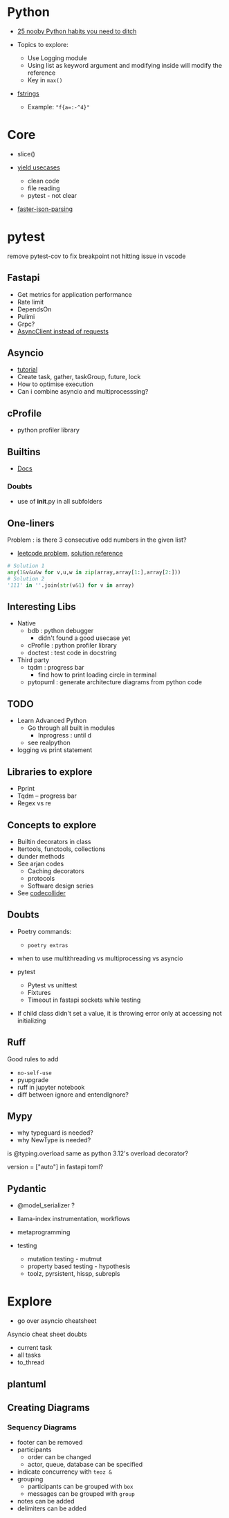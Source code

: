 # Python

- [25 nooby Python habits you need to ditch](https://youtu.be/qUeud6DvOWI?si=gPbf0Y3ksq-4OGoE)
- Topics to explore:
  - Use Logging module
  - Using list as keyword argument and modifying inside will modify the reference
  - Key in `max()`

- [fstrings](https://www.reddit.com/r/Python/s/GUBcYl376V)
  - Example: `"f{a=:-^4}"`

# Core

- slice()
- [yield usecases](https://guicommits.com/python-yield-examples/)
  - clean code
  - file reading
  - pytest - not clear

- [faster-json-parsing](https://pythonspeed.com/articles/faster-python-json-parsing/)

# pytest
remove pytest-cov to fix breakpoint not hitting issue in vscode


## Fastapi

- Get metrics for application performance
- Rate limit
- DependsOn
- Pulimi
- Grpc?
- [AsyncClient instead of requests](https://youtu.be/row-SdNdHFE?si=SKugDtfBxVT9qQUe)

## Asyncio

- [tutorial](https://youtu.be/Qb9s3UiMSTA?si=0UHJM7ou_TEmOSIY)
- Create task, gather, taskGroup, future, lock
- How to optimise execution
- Can i combine asyncio and multiprocesssing?

## cProfile

- python profiler library

## Builtins
- [Docs](https://docs.python.org/3/py-modindex.html)

### Doubts
- use of __init__.py in all subfolders

## One-liners
Problem : is there 3 consecutive odd numbers in the given list?
- [leetcode problem](https://leetcode.com/problems/three-consecutive-odds/description/), [solution reference](https://leetcode.com/problems/three-consecutive-odds/solutions/5395859/one-line-solution/)
```python
# Solution 1
any(1&v&u&w for v,u,w in zip(array,array[1:],array[2:]))
# Solution 2
'111' in ''.join(str(v&1) for v in array)
```

## Interesting Libs
- Native
  - bdb : python debugger
    - didn't found a good usecase yet
  - cProfile : python profiler library
  - doctest : test code in docstring
- Third party
  - tqdm : progress bar
    - find how to print loading circle in terminal
  - pytopuml : generate architecture diagrams from python code

## TODO
- Learn Advanced Python
  - Go through all built in modules
    - Inprogress : until d
  - see realpython
- logging vs print statement

## Libraries to explore

- Pprint
- Tqdm – progress bar
- Regex vs re

## Concepts to explore

- Builtin decorators in class
- Itertools, functools, collections
- dunder methods
- See arjan codes
  - Caching decorators
  - protocols
  - Software design series
- See [codecollider](https://www.youtube.com/@codecollider/videos)

## Doubts
- Poetry commands:
  - `poetry extras`
- when to use multithreading vs multiprocessing vs asyncio
- pytest
  - Pytest vs unittest 
  - Fixtures
  - Timeout in fastapi sockets while testing 

- If child class didn't set a value, it is throwing error only at accessing not initializing

## Ruff
Good rules to add
  - `no-self-use`
  - pyupgrade
- ruff in jupyter notebook
- diff between ignore and entendIgnore?

## Mypy
- why typeguard is needed?
- why NewType is needed?

is @typing.overload same as python 3.12's overload decorator?

version = ["auto"] in fastapi toml?

## Pydantic
- @model_serializer ?
- llama-index instrumentation, workflows

- metaprogramming
- testing
  - mutation testing - mutmut
  - property based testing - hypothesis
  - toolz, pyrsistent, hissp, subrepls

# Explore
- go over asyncio cheatsheet

Asyncio cheat sheet doubts
- current task
- all tasks
- to_thread

## plantuml
## Creating Diagrams
### Sequency Diagrams
- footer can be removed
- participants
  - order can be changed
  - actor, queue, database can be specified
- indicate concurrency with `teoz &`
- grouping
  - participants can be grouped with `box`
  - messages can be grouped with `group`
- notes can be added
- delimiters can be added